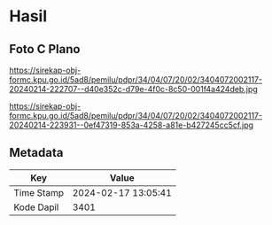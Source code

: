 # Hasil

## Foto C Plano

https://sirekap-obj-formc.kpu.go.id/5ad8/pemilu/pdpr/34/04/07/20/02/3404072002117-20240214-222707--d40e352c-d79e-4f0c-8c50-001f4a424deb.jpg

https://sirekap-obj-formc.kpu.go.id/5ad8/pemilu/pdpr/34/04/07/20/02/3404072002117-20240214-223931--0ef47319-853a-4258-a81e-b427245cc5cf.jpg


## Metadata

| Key        | Value               |
| ---------- | ------------------- |
| Time Stamp | 2024-02-17 13:05:41 |
| Kode Dapil | 3401                |



